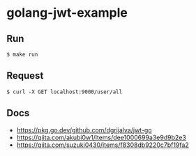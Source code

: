 # golang-jwt-example


## Run
```
$ make run
```

## Request
```
$ curl -X GET localhost:9000/user/all
```

## Docs
 - https://pkg.go.dev/github.com/dgrijalva/jwt-go  
 - https://qiita.com/akubi0w1/items/dee1000699a3e9d9b2e3  
 - https://qiita.com/suzuki0430/items/f8308db9220c7bf19fa2  
 
